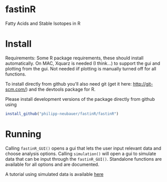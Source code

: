 fastinR
========

Fatty Acids and Stable Isotopes in R

Install
=======

Requirements: Some R package requirements, these should install automatically. On MAC, Xquarz is needed (I think...) to support the gui and plotting from the gui. Not needed iif plotting is manually turned off for all functions.

To install directly from github you'll also need git (get it here: http://git-scm.com/) and the devtools package for R.

Please install development versions of the package directly from github using 
```R
install_github("philipp-neubauer/fastinR/fastinR")
```

Running
===========

Calling ```fastinR_GUI()``` opens a gui that lets the user input relevant data and choose analysis options. Calling ```simulation()``` will open a gui to simulate data that can be input through the ```fastinR_GUI()```. Standalone functions are available for all options and are documented.

A tutorial using simulated data is available [here](http://figshare.com/articles/Estimating_diet_proportions_from_fatty_acids_and_stable_isotopes_the_fastinR_package/900392) 
